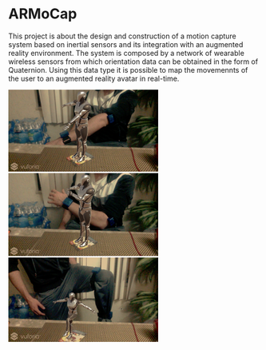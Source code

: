 # ARMoCap
This project is about the design and construction of a motion capture system based on inertial sensors and its integration with an augmented reality environment. The system is composed by a  network of wearable wireless sensors from which orientation data can be obtained in the form of Quaternion. Using this data type it is possible to map the movemennts of the user to an augmented reality avatar in real-time.

<img src="images/result1.png" width=300>
<img src="images/result2.png" width=300>
<img src="images/result3.png" width=300>
